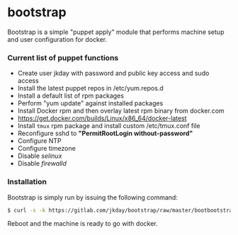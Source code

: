 # bootstrap

Bootstrap is a simple "puppet apply" module that performs machine setup and user configuration for docker.

### Current list of puppet functions 
  - Create user jkday with password and public key access and sudo access
  - Install the latest puppet repos in /etc/yum.repos.d
  - Install a default list of rpm packages
  - Perform "yum update" against installed packages
  - Install Docker rpm and then overlay latest rpm binary from docker.com
   - https://get.docker.com/builds/Linux/x86_64/docker-latest
  - Install `tmux` rpm package and install custom /etc/tmux.conf file
  - Reconfigure sshd to **"PermitRootLogin without-password"**
  - Configure NTP
  - Configure timezone
  - Disable *selinux*
  - Disable *firewalld*

### Installation

Bootstrap is simply run by issuing the following command:


```sh
$ curl -s -k https://gitlab.com/jkday/bootstrap/raw/master/bootbootstrap.sh | bash
```
Reboot and the machine is ready to go with docker.